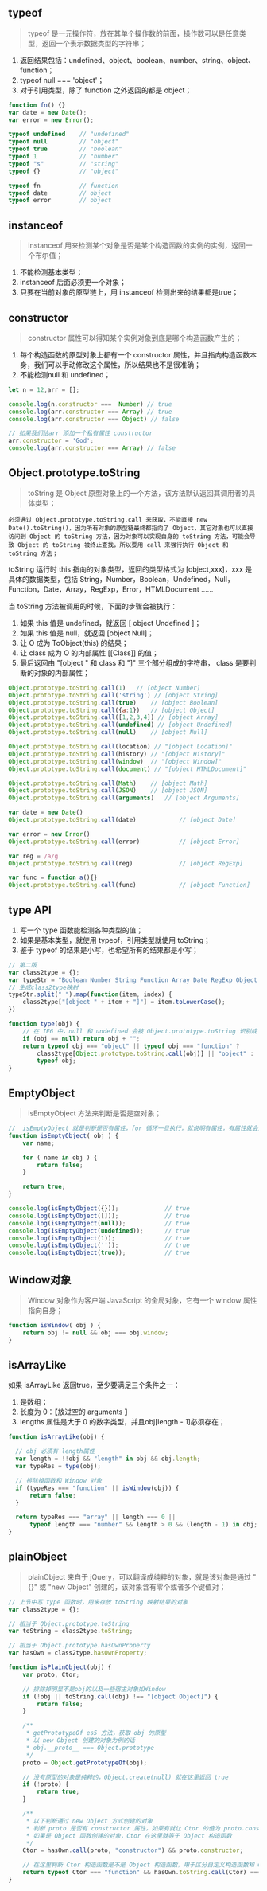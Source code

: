 ## typeof

> typeof 是一元操作符，放在其单个操作数的前面，操作数可以是任意类型，返回一个表示数据类型的字符串；
>

1. 返回结果包括：undefined、object、boolean、number、string、object、function；
2. typeof null === 'object'；
3. 对于引用类型，除了 function 之外返回的都是 object；


```javascript
function fn() {}
var date = new Date();
var error = new Error();

typeof undefined 	// "undefined"
typeof null 		// "object"
typeof true 		// "boolean"
typeof 1 			// "number"
typeof "s" 			// "string"
typeof {} 			// "object"

typeof fn 			// function
typeof date 		// object
typeof error 		// object
```

## instanceof

> instanceof 用来检测某个对象是否是某个构造函数的实例的实例，返回一个布尔值；

1. 不能检测基本类型；
2. instanceof 后面必须更一个对象；
3. 只要在当前对象的原型链上，用 instanceof 检测出来的结果都是true；

## constructor

> constructor 属性可以得知某个实例对象到底是哪个构造函数产生的；

1. 每个构造函数的原型对象上都有一个 constructor 属性，并且指向构造函数本身，我们可以手动修改这个属性，所以结果也不是很准确；
2. 不能检测null 和 undefined；

```javascript
let n = 12,arr = [];

console.log(n.constructor ===  Number) // true
console.log(arr.constructor === Array) // true
console.log(arr.constructor === Object) // false

// 如果我们给arr 添加一个私有属性 constructor 
arr.constructor = 'God';
console.log(arr.constructor === Array) // false

```

## Object.prototype.toString

> toString 是 Object 原型对象上的一个方法，该方法默认返回其调用者的具体类型；

```
必须通过 Object.prototype.toString.call 来获取，不能直接 new Date().toString()，因为所有对象的原型链最终都指向了 Object，其它对象也可以直接访问到 Object 的 toString 方法，因为对象可以实现自身的 toString 方法，可能会导致 Object 的 toString 被终止查找，所以要用 call 来强行执行 Object 和 toString 方法；
```

toString 运行时 this 指向的对象类型，返回的类型格式为 [object,xxx]，xxx 是具体的数据类型，包括 String，Number，Boolean，Undefined，Null，Function，Date，Array，RegExp，Error，HTMLDocument ......

当 toString 方法被调用的时候，下面的步骤会被执行：

1. 如果 this 值是 undefined，就返回 [ object Undefined ]；
2. 如果 this 值是 null，就返回 [object Null]；
3. 让 O 成为 ToObject(this) 的结果；
4. 让 class 成为 O 的内部属性 [[Class]] 的值；
5. 最后返回由 "[object " 和 class 和 "]" 三个部分组成的字符串， class 是要判断的对象的内部属性；

```javascript
Object.prototype.toString.call(1)	// [object Number]
Object.prototype.toString.call('string') // [object String]
Object.prototype.toString.call(true)	// [object Boolean]
Object.prototype.toString.call({a:1})	// [object Object]
Object.prototype.toString.call([1,2,3,4]) // [object Array]
Object.prototype.toString.call(undefined) // [object Undefined]
Object.prototype.toString.call(null)	// [object Null]

Object.prototype.toString.call(location) // "[object Location]"
Object.prototype.toString.call(history)	// "[object History]"
Object.prototype.toString.call(window)	// "[object Window]"
Object.prototype.toString.call(document) // "[object HTMLDocument]"

Object.prototype.toString.call(Math)	// [object Math]
Object.prototype.toString.call(JSON)	// [object JSON]
Object.prototype.toString.call(arguments)	// [object Arguments]

var date = new Date()
Object.prototype.toString.call(date)  			// [object Date]

var error = new Error()
Object.prototype.toString.call(error)			// [object Error]

var reg = /a/g
Object.prototype.toString.call(reg)				// [object RegExp]

var func = function a(){}
Object.prototype.toString.call(func)			// [object Function]
```

## type API

1. 写一个 type 函数能检测各种类型的值；
2. 如果是基本类型，就使用 typeof，引用类型就使用 toString；
3. 鉴于 typeof 的结果是小写，也希望所有的结果都是小写；

```javascript
// 第二版
var class2type = {};
var typeStr = "Boolean Number String Function Array Date RegExp Object Error";
// 生成class2type映射
typeStr.split(" ").map(function(item, index) {
    class2type["[object " + item + "]"] = item.toLowerCase();
})

function type(obj) {
    // 在 IE6 中，null 和 undefined 会被 Object.prototype.toString 识别成 [object Object]
    if (obj == null) return obj + "";
    return typeof obj === "object" || typeof obj === "function" ?
        class2type[Object.prototype.toString.call(obj)] || "object" :
        typeof obj;
}
```

## EmptyObject

> isEmptyObject 方法来判断是否是空对象；

```javascript
//  isEmptyObject 就是判断是否有属性，for 循环一旦执行，就说明有属性，有属性就会返回 false;
function isEmptyObject( obj ) {
    var name;

    for ( name in obj ) {
        return false;
    }

    return true;
}

console.log(isEmptyObject({})); 			// true
console.log(isEmptyObject([])); 			// true
console.log(isEmptyObject(null)); 			// true
console.log(isEmptyObject(undefined)); 		// true
console.log(isEmptyObject(1)); 				// true
console.log(isEmptyObject('')); 			// true
console.log(isEmptyObject(true)); 			// true
```

## Window对象

> Window 对象作为客户端 JavaScript 的全局对象，它有一个 window 属性指向自身；

```javascript
function isWindow( obj ) {
    return obj != null && obj === obj.window;
}
```

## isArrayLike

如果 isArrayLike 返回true，至少要满足三个条件之一：

1. 是数组；
2. 长度为 0：【放过空的 arguments 】
3. lengths 属性是大于 0 的数字类型，并且obj[length - 1]必须存在；

```javascript
function isArrayLike(obj) {

  // obj 必须有 length属性
  var length = !!obj && "length" in obj && obj.length;
  var typeRes = type(obj);

  // 排除掉函数和 Window 对象
  if (typeRes === "function" || isWindow(obj)) {
      return false;
  }

  return typeRes === "array" || length === 0 ||
      typeof length === "number" && length > 0 && (length - 1) in obj;
}
```

## plainObject

> plainObject 来自于 jQuery，可以翻译成纯粹的对象，就是该对象是通过 "{}" 或 "new Object" 创建的，该对象含有零个或者多个键值对；

```javascript
// 上节中写 type 函数时，用来存放 toString 映射结果的对象
var class2type = {};

// 相当于 Object.prototype.toString
var toString = class2type.toString;

// 相当于 Object.prototype.hasOwnProperty
var hasOwn = class2type.hasOwnProperty;

function isPlainObject(obj) {
    var proto, Ctor;

    // 排除掉明显不是obj的以及一些宿主对象如Window
    if (!obj || toString.call(obj) !== "[object Object]") {
        return false;
    }

    /**
     * getPrototypeOf es5 方法，获取 obj 的原型
     * 以 new Object 创建的对象为例的话
     * obj.__proto__ === Object.prototype
     */
    proto = Object.getPrototypeOf(obj);

    // 没有原型的对象是纯粹的，Object.create(null) 就在这里返回 true
    if (!proto) {
        return true;
    }

    /**
     * 以下判断通过 new Object 方式创建的对象
     * 判断 proto 是否有 constructor 属性，如果有就让 Ctor 的值为 proto.constructor
     * 如果是 Object 函数创建的对象，Ctor 在这里就等于 Object 构造函数
     */
    Ctor = hasOwn.call(proto, "constructor") && proto.constructor;

    // 在这里判断 Ctor 构造函数是不是 Object 构造函数，用于区分自定义构造函数和 Object 构造函数
    return typeof Ctor === "function" && hasOwn.toString.call(Ctor) === hasOwn.toString.call(Object);
}
```

